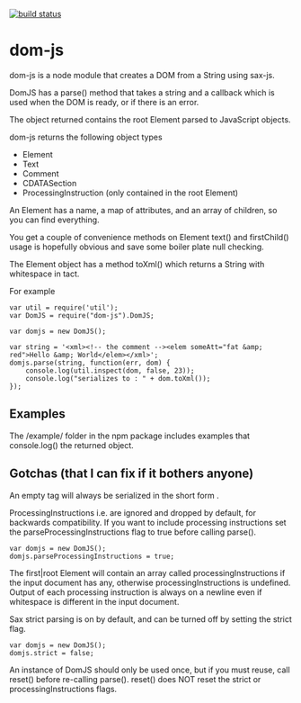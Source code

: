 [![build status](https://secure.travis-ci.org/teknopaul/dom-js.png)](http://travis-ci.org/teknopaul/dom-js)
# dom-js #

dom-js is a node module that creates a DOM from a String using sax-js.

DomJS has a parse() method  that takes a string and a callback which is used when the DOM is ready, or if there is an error.

The object returned contains the root Element parsed to JavaScript objects.

dom-js returns the following object types

* Element 
* Text
* Comment
* CDATASection
* ProcessingInstruction (only contained in the root Element)

An Element has a name, a map of attributes, and an array of children, so you can find everything.

You get a couple of convenience methods on Element   text()  and  firstChild()  usage is hopefully obvious and save some boiler plate null checking.

The Element object has a method toXml() which returns a String with whitespace in tact.

For example 

    var util = require('util');
    var DomJS = require("dom-js").DomJS;

    var domjs = new DomJS();

    var string = '<xml><!-- the comment --><elem someAtt="fat &amp; red">Hello &amp; World</elem></xml>';
    domjs.parse(string, function(err, dom) {
    	console.log(util.inspect(dom, false, 23));
    	console.log("serializes to : " + dom.toXml());
    });


## Examples

The /example/ folder in the npm package includes examples that console.log() the returned object.

## Gotchas (that I can fix if it bothers anyone)

An empty tag <a></a>  will always be serialized in the short form <a/>.

ProcessingInstructions i.e. <?xml version="1.0" encoding="UTF-8"?>  are ignored and dropped by default, for backwards compatibility.
If you want to include processing instructions set the parseProcessingInstructions flag to true before calling parse().

    var domjs = new DomJS();
    domjs.parseProcessingInstructions = true;
   
The first|root Element will contain an array called processingInstructions if the input document has any, otherwise processingInstructions is undefined.
Output of each processing instruction is always on a newline even if whitespace is different in the input document.

Sax strict parsing is on by default, and can be turned off by setting the strict flag.

    var domjs = new DomJS();
    domjs.strict = false;

An instance of DomJS should only be used once, but if you must reuse, call reset() before re-calling parse(). 
reset() does NOT reset the strict or processingInstructions flags.

